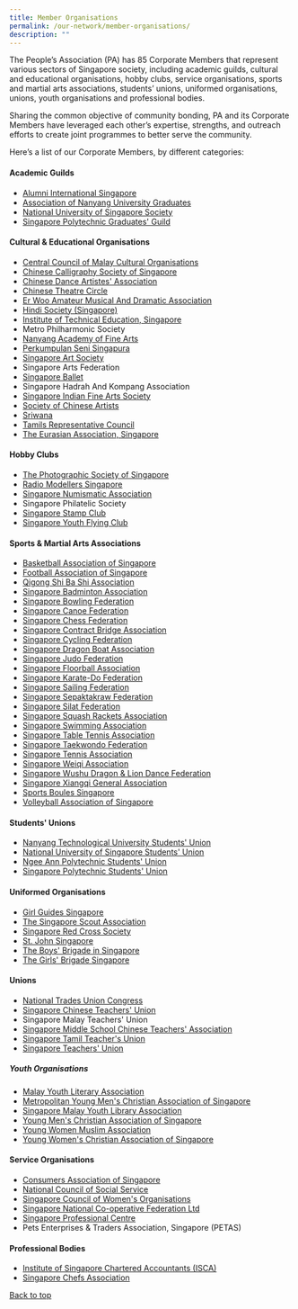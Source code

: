 ```yaml
---
title: Member Organisations
permalink: /our-network/member-organisations/
description: ""
---
```

The People’s Association (PA) has 85 Corporate Members that represent various sectors of Singapore society, including academic guilds, cultural and educational organisations, hobby clubs, service organisations, sports and martial arts associations, students’ unions, uniformed organisations, unions, youth organisations and professional bodies.

Sharing the common objective of community bonding, PA and its Corporate Members have leveraged each other’s expertise, strengths, and outreach efforts to create joint programmes to better serve the community.

Here’s a list of our Corporate Members, by different categories:

#### Academic Guilds  

* [Alumni International Singapore](https://www.facebook.com/groups/1015193488501754/)
* [ Association of Nanyang University Graduates](http://www.nantahalumni.org.sg/)
* [National University of Singapore Society](https://www.nuss.org.sg/)
* [Singapore Polytechnic Graduates' Guild](https://www.spgg.org.sg/)


#### Cultural & Educational Organisations

* [Central Council of Malay Cultural Organisations](https://majlispusatsg.org/)
* [Chinese Calligraphy Society of Singapore](https://www.ccss.org.sg/)
* [Chinese Dance Artistes' Association](https://zh-cn.facebook.com/pages/Chinese-Dance-Artistes-Association/209711552462560)
* [Chinese Theatre Circle](http://www.ctcopera.com/)
* [Er Woo Amateur Musical And Dramatic Association](https://www.facebook.com/ErWooAmateurMusicalDramaticAssociation)
* [Hindi Society (Singapore)](http://www.hindi-society.com/)
* [Institute of Technical Education, Singapore](https://www.ite.edu.sg/)
* Metro Philharmonic Society
* [Nanyang Academy of Fine Arts](https://www.nafa.edu.sg/)
* [Perkumpulan Seni Singapura](https://www.facebook.com/perkumpulanseni.org)
* [Singapore Art Society](http://singaporeartsociety.com/)
* Singapore Arts Federation
* [Singapore Ballet](https://singaporeballet.org)
* Singapore Hadrah And Kompang Association
* [Singapore Indian Fine Arts Society](https://www.sifas.org/)
* [Society of Chinese Artists](https://soca.org.sg/)
* [Sriwana](http://www.sriwana.com/)
* [Tamils Representative Council](http://www.trc.org.sg/)
* [The Eurasian Association, Singapore](https://www.eurasians.sg/)

#### Hobby Clubs

* [The Photographic Society of Singapore](http://www.pss1950.org/)
*  [Radio Modellers Singapore](https://www.rms.org.sg/)
* [Singapore Numismatic Association](https://www.facebook.com/sgsnasg/)
* Singapore Philatelic Society
* [Singapore Stamp Club](https://www.facebook.com/singaporestampclub)
* [Singapore Youth Flying Club](http://www.syfc.sg/)

#### Sports & Martial Arts Associations

* [Basketball Association of Singapore](https://bas.org.sg/)
* [Football Association of Singapore](http://www.fas.org.sg/)
* [Qigong Shi Ba Shi Association](https://www.facebook.com/login/?next=https%3A%2F%2Fwww.facebook.com%2FQigong18A)
* [Singapore Badminton Association](http://www.singaporebadminton.org.sg/)
* [Singapore Bowling Federation](http://www.singaporebowling.org.sg/)
* [Singapore Canoe Federation](https://scf.org.sg/)
* [Singapore Chess Federation](http://www.singaporechess.org.sg/)
* [Singapore Contract Bridge Association](https://www.scba.org.sg/)
* [Singapore Cycling Federation](http://www.cycling.org.sg/)
* [Singapore Dragon Boat Association](http://www.sdba.org.sg/)
* [Singapore Judo Federation](http://www.sjf.sg/)
* [Singapore Floorball Association](https://www.revolutionise.sg/sgfloorball/home)
* [Singapore Karate-Do Federation](http://www.singaporekarate.org/)
* [Singapore Sailing Federation](https://sailing.org.sg/)
* [Singapore Sepaktakraw Federation](https://www.sgsepaktakraw.org/)
* [Singapore Silat Federation](https://www.persisi.org/)
* [Singapore Squash Rackets Association](https://www.sgsquash.com/)
* [Singapore Swimming Association](http://www.swimming.org.sg/)
* [Singapore Table Tennis Association](https://www.stta.org.sg/)
* [Singapore Taekwondo Federation](https://www.stf.sg/)
* [Singapore Tennis Association](http://www.singtennis.org.sg/)
* [Singapore Weiqi Association](http://weiqi.org.sg/)
* [Singapore Wushu Dragon & Lion Dance Federation](http://www.wuzong.com)
* [Singapore Xiangqi General Association](http://www.xiangqi.sg)
* [Sports Boules Singapore](https://www.sportsboules.org.sg/)
* [Volleyball Association of Singapore](https://www.vas.org.sg/)

#### Students' Unions

* [Nanyang Technological University Students' Union](https://www.ntusu.org/)
* [National University of Singapore Students' Union](https://nussu.org.sg/)
* [Ngee Ann Polytechnic Students' Union](https://www.facebook.com/NPstudentsunion)
* [Singapore Polytechnic Students' Union](https://www.facebook.com/spstudentsunion)

#### Uniformed Organisations

* [Girl Guides Singapore](https://girlguides.org.sg/)
* [The Singapore Scout Association](https://scout.sg/)
* [Singapore Red Cross Society](https://www.redcross.sg/)
* [St. John Singapore](https://stjohn.org.sg/)
* [The Boys' Brigade in Singapore](https://www.bb.org.sg/)
* [The Girls' Brigade Singapore](https://www.gb.org.sg/)

#### Unions

* [National Trades Union Congress](https://www.ntuc.org.sg/wps/portal/up2/home)
* [Singapore Chinese Teachers' Union](https://www.facebook.com/SCTU.union/)
* Singapore Malay Teachers' Union
* [Singapore Middle School Chinese Teachers' Association](https://main.scta.org.sg/)
* [Singapore Tamil Teacher's Union](https://www.sttu.org.sg/)
* [Singapore Teachers' Union](https://stu.org.sg/)

##### Youth Organisations

* [Malay Youth Literary Association](http://4pm.org.sg/)
* [Metropolitan Young Men's Christian Association of Singapore](https://www.mymca.org.sg/)
* [Singapore Malay Youth Library Association](https://www.instagram.com/tamanbacaansg/?hl=en)
* [Young Men's Christian Association of Singapore](https://www.ymca.org.sg/)
* [Young Women Muslim Association](https://ppis.sg/)
* [Young Women's Christian Association of Singapore](https://ywca.org.sg/)

#### Service Organisations 

* [Consumers Association of Singapore](https://www.case.org.sg/)
* [National Council of Social Service](https://www.ncss.gov.sg/)
* [Singapore Council of Women's Organisations](https://www.scwo.org.sg/)
* [Singapore National Co-operative Federation Ltd](https://www.sncf.coop/)
* [Singapore Professional Centre](http://www.spc.org.sg/)
* Pets Enterprises & Traders Association, Singapore (PETAS)

#### Professional Bodies 

* [Institute of Singapore Chartered Accountants (ISCA)](https://www.isca.org.sg/)
* [Singapore Chefs Association](https://www.singaporechefs.com/)


[Back to top]()